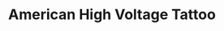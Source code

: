 ---
title: "American High Voltage Tattoo"
url: /fresno/american-high-voltage-tattoo/
shop: tattoo
---